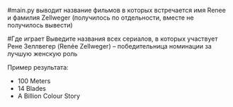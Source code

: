 #main.py выводит название фильмов в которых встречается имя Renee и фамилия Zellweger
(получилось по отдельности, вместе не получилось
вывести)

#Где играет 
Выведите названия всех сериалов, в которых участвует Рене Зеллвегер (Renée Zellweger) – 
победительница номинации за лучшую женскую роль 

Пример результата:
* 100 Meters
* 14 Blades
* A Billion Colour Story

